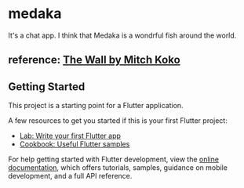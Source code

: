 # medaka
It's a chat app.
I think that Medaka is a wondrful fish around the world.
## reference: [The Wall by Mitch Koko](https://www.youtube.com/watch?v=yJ7qQxzkh9E&t=362s)


## Getting Started

This project is a starting point for a Flutter application.

A few resources to get you started if this is your first Flutter project:

- [Lab: Write your first Flutter app](https://docs.flutter.dev/get-started/codelab)
- [Cookbook: Useful Flutter samples](https://docs.flutter.dev/cookbook)

For help getting started with Flutter development, view the
[online documentation](https://docs.flutter.dev/), which offers tutorials,
samples, guidance on mobile development, and a full API reference.
